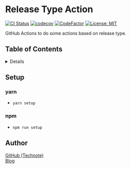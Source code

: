 # Release Type Action

[![CI Status](https://github.com/technote-space/release-type-action/workflows/CI/badge.svg)](https://github.com/technote-space/release-type-action/actions)
[![codecov](https://codecov.io/gh/technote-space/release-type-action/branch/master/graph/badge.svg)](https://codecov.io/gh/technote-space/release-type-action)
[![CodeFactor](https://www.codefactor.io/repository/github/technote-space/release-type-action/badge)](https://www.codefactor.io/repository/github/technote-space/release-type-action)
[![License: MIT](https://img.shields.io/badge/License-MIT-blue.svg)](https://github.com/technote-space/release-type-action/blob/master/LICENSE)

GitHub Actions to do some actions based on release type.

## Table of Contents

<!-- START doctoc generated TOC please keep comment here to allow auto update -->
<!-- DON'T EDIT THIS SECTION, INSTEAD RE-RUN doctoc TO UPDATE -->
<details>
<summary>Details</summary>

- [Setup](#setup)
  - [yarn](#yarn)
  - [npm](#npm)
- [Author](#author)

</details>
<!-- END doctoc generated TOC please keep comment here to allow auto update -->

## Setup
### yarn
- `yarn setup`
### npm
- `npm run setup`

## Author
[GitHub (Technote)](https://github.com/technote-space)  
[Blog](https://technote.space)
